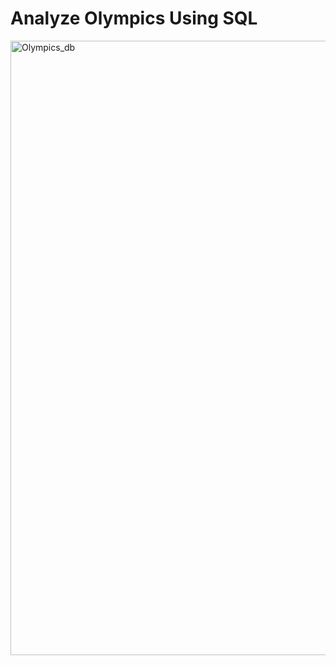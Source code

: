 # Analyze Olympics Using SQL

<img width="983" alt="Olympics_db" src="https://user-images.githubusercontent.com/50973416/59984266-349ace00-9663-11e9-985a-0739d6d3ceb4.png">
